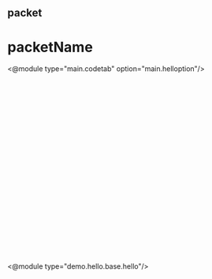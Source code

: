 <!--
 @title packet与依赖管理;
 @desc packet与依赖管理;
 @keywords aa,bb,cc;
 @sort apis;
 @linkname packet与依赖管理;
 @layout doc;
-->
## packet

# packetName

<div class="row mid-fix">
    <div class="span1-2">
        <div style="height:400px;position:relative">
            <@module type="main.codetab" option="main.helloption"/>
        </div>
    </div>
    <div class="span1-2">
        <div style="height:400px;position:relative">
            <@module type="demo.hello.base.hello"/>
        </div>
    </div>
</div>
